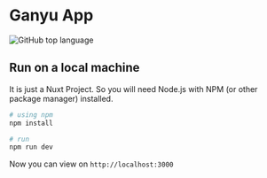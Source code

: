# Ganyu App

![GitHub top language](https://img.shields.io/github/languages/top/TheCureliestWalk/nuxt-ganyu)


## Run on a local machine

It is just a Nuxt Project. So you will need Node.js with NPM (or other package manager) installed.

```bash
# using npm
npm install

# run
npm run dev
```
Now you can view on `http://localhost:3000`
